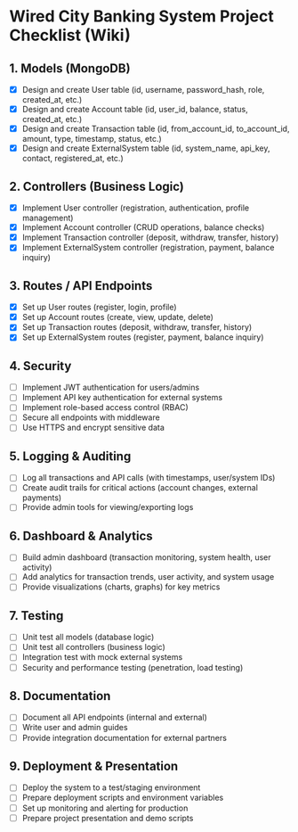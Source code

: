 # Wired City Banking System Project Checklist (Wiki)

## 1. Models (MongoDB)
- [x] Design and create User table (id, username, password_hash, role, created_at, etc.)
- [x] Design and create Account table (id, user_id, balance, status, created_at, etc.)
- [x] Design and create Transaction table (id, from_account_id, to_account_id, amount, type, timestamp, status, etc.)
- [x] Design and create ExternalSystem table (id, system_name, api_key, contact, registered_at, etc.)

## 2. Controllers (Business Logic)
- [x] Implement User controller (registration, authentication, profile management)
- [x] Implement Account controller (CRUD operations, balance checks)
- [x] Implement Transaction controller (deposit, withdraw, transfer, history)
- [x] Implement ExternalSystem controller (registration, payment, balance inquiry)

## 3. Routes / API Endpoints
- [x] Set up User routes (register, login, profile)
- [x] Set up Account routes (create, view, update, delete)
- [x] Set up Transaction routes (deposit, withdraw, transfer, history)
- [x] Set up ExternalSystem routes (register, payment, balance inquiry)

## 4. Security
- [ ] Implement JWT authentication for users/admins
- [ ] Implement API key authentication for external systems
- [ ] Implement role-based access control (RBAC)
- [ ] Secure all endpoints with middleware
- [ ] Use HTTPS and encrypt sensitive data

## 5. Logging & Auditing
- [ ] Log all transactions and API calls (with timestamps, user/system IDs)
- [ ] Create audit trails for critical actions (account changes, external payments)
- [ ] Provide admin tools for viewing/exporting logs

## 6. Dashboard & Analytics
- [ ] Build admin dashboard (transaction monitoring, system health, user activity)
- [ ] Add analytics for transaction trends, user activity, and system usage
- [ ] Provide visualizations (charts, graphs) for key metrics

## 7. Testing
- [ ] Unit test all models (database logic)
- [ ] Unit test all controllers (business logic)
- [ ] Integration test with mock external systems
- [ ] Security and performance testing (penetration, load testing)

## 8. Documentation
- [ ] Document all API endpoints (internal and external)
- [ ] Write user and admin guides
- [ ] Provide integration documentation for external partners

## 9. Deployment & Presentation
- [ ] Deploy the system to a test/staging environment
- [ ] Prepare deployment scripts and environment variables
- [ ] Set up monitoring and alerting for production
- [ ] Prepare project presentation and demo scripts
